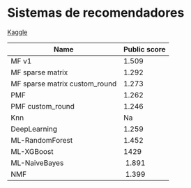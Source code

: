 # Sistemas de recomendadores

[Kaggle](https://www.kaggle.com/competitions/recsys-filtrado-colaborativo-24-25/overview)



| Name  | Public score  |
|---|---|
| MF v1  | 1.509  |
| MF sparse matrix  | 1.292  |
| MF sparse matrix  custom_round | 1.273  |
| PMF  |  1.262 |
| PMF custom_round | 1.246  |
| Knn |  Na |
| DeepLearning |  1.259 |
| ML-RandomForest | 1.452 |
| ML-XGBoost |  1429 |
| ML-NaiveBayes |  1.891  |
| NMF|  1.399 |



